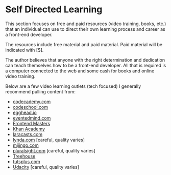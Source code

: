# Self Directed Learning

This section focuses on free and paid resources (video training, books, etc.) that an individual can use to direct their own learning process and career as a front-end developer.

The resources include free material and paid material. Paid material will be indicated with [$].

The author believes that anyone with the right determination and dedication can teach themselves how to be a front-end developer. All that is required is a computer connected to the web and some cash for books and online video training. 

Below are a few video learning outlets (tech focused) I generally recommend pulling content from:

* [codecademy.com](https://codecademy.com)
* [codeschool.com](https://www.codeschool.com/)
* [egghead.io](https://egghead.io/)
* [eventedmind.com](https://www.eventedmind.com/)
* [Frontend Masters](https://frontendmasters.com/)
* [Khan Academy](https://www.khanacademy.org/computing/computer-programming)
* [laracasts.com](https://laracasts.com/)
* [lynda.com](http://www.lynda.com/) [careful, quality varies]
* [mijingo.com](https://mijingo.com/)
* [pluralsight.com](http://www.pluralsight.com/) [careful, quality varies]
* [Treehouse](https://teamtreehouse.com/)
* [tutsplus.com](https://tutsplus.com/courses)
* [Udacity](https://www.udacity.com/courses/web-development) [careful, quality varies]



